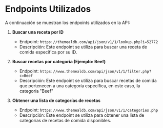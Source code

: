 # Endpoints Utilizados

A continuación se muestran los endpoints utilizados en la API:

1. **Buscar una receta por ID**
   - Endpoint: `https://themealdb.com/api/json/v1/1/lookup.php?i=52772`
   - Descripción: Este endpoint se utiliza para buscar una receta de comida específica por su ID.

2. **Buscar recetas por categoría (Ejemplo: Beef)**
   - Endpoint: `https://www.themealdb.com/api/json/v1/1/filter.php?c=Beef`
   - Descripción: Este endpoint se utiliza para buscar recetas de comida que pertenecen a una categoría específica, en este caso, la categoría "Beef" 

3. **Obtener una lista de categorías de recetas**
   - Endpoint: `https://www.themealdb.com/api/json/v1/1/categories.php`
   - Descripción: Este endpoint se utiliza para obtener una lista de categorías de recetas de comida disponibles.




